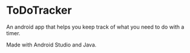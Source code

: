 # ToDoTracker

An android app that helps you keep track of what you need to do with a timer.

Made with Android Studio and Java.
